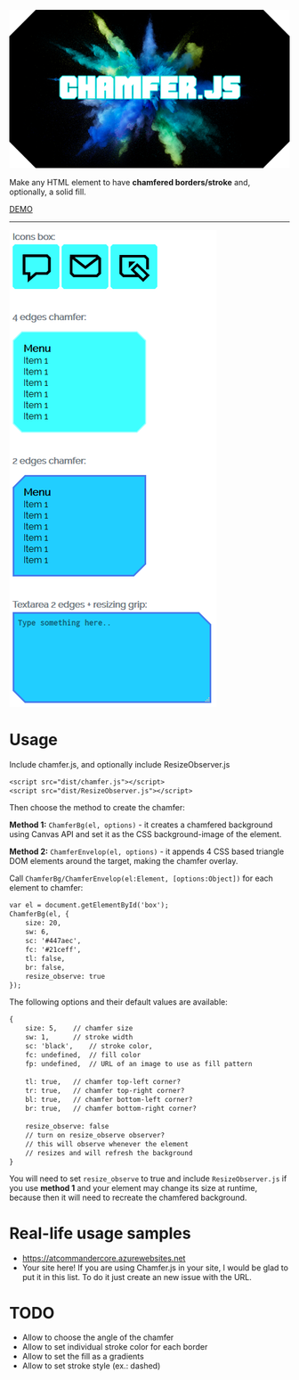 ![](https://github.com/ramon-mendes/Chamfer.js/raw/master/img/chamferjs.png)

Make any HTML element to have **chamfered borders/stroke** and, optionally, a solid fill.

[DEMO](https://chamferjsmvc.azurewebsites.net/)

---

![](https://github.com/ramon-mendes/Chamfer.js/raw/master/img/demo.png)

# Usage

Include chamfer.js, and optionally include ResizeObserver.js

```
<script src="dist/chamfer.js"></script>
<script src="dist/ResizeObserver.js"></script>
```

Then choose the method to create the chamfer:

**Method 1:** `ChamferBg(el, options)` - it creates a chamfered background using Canvas API and set it as the CSS background-image of the element.

**Method 2:** `ChamferEnvelop(el, options)` - it appends 4 CSS based triangle DOM elements around the target, making the chamfer overlay.

Call `ChamferBg/ChamferEnvelop(el:Element, [options:Object])` for each element to chamfer:

```JS
var el = document.getElementById('box');
ChamferBg(el, {
	size: 20,
	sw: 6,
	sc: '#447aec',
	fc: '#21ceff',
	tl: false,
	br: false,
	resize_observe: true
});
```


The following options and their default values are available:

```JS
{
	size: 5,	// chamfer size
	sw: 1,		// stroke width
	sc: 'black',	// stroke color,
	fc: undefined,	// fill color
	fp: undefined,	// URL of an image to use as fill pattern

	tl: true,	// chamfer top-left corner?
	tr: true,	// chamfer top-right corner?
	bl: true,	// chamfer bottom-left corner?
	br: true,	// chamfer bottom-right corner?

	resize_observe: false
	// turn on resize_observe observer?
	// this will observe whenever the element
	// resizes and will refresh the background
}
```

You will need to set `resize_observe` to true and include `ResizeObserver.js` if you use **method 1** and your element may change its size at runtime, because then it will need to recreate the chamfered background.

# Real-life usage samples

- https://atcommandercore.azurewebsites.net
- Your site here! If you are using Chamfer.js in your site, I would be glad to put it in this list. To do it just create an new issue with the URL.

# TODO

- Allow to choose the angle of the chamfer
- Allow to set individual stroke color for each border
- Allow to set the fill as a gradients
- Allow to set stroke style (ex.: dashed)
